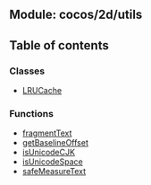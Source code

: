 ## Module: cocos/2d/utils


<div class="table-of-content">
<h2> Table of contents </h2>


### Classes

- [LRUCache](docs/zh/cocos-2d-utils/Class/LRUCache.md)


### Functions

- [fragmentText](docs/zh/cocos-2d-utils/Function/fragmentText.md)
- [getBaselineOffset](docs/zh/cocos-2d-utils/Function/getBaselineOffset.md)
- [isUnicodeCJK](docs/zh/cocos-2d-utils/Function/isUnicodeCJK.md)
- [isUnicodeSpace](docs/zh/cocos-2d-utils/Function/isUnicodeSpace.md)
- [safeMeasureText](docs/zh/cocos-2d-utils/Function/safeMeasureText.md)

</div>
